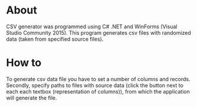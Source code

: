 # About
CSV generator was programmed using C# .NET and WinForms (Visual Studio Community 2015). This program generates csv files with randomized data (taken from specified source files).

# How to
To generate csv data file you have to set a number of columns and records. Secondly, specify paths to files with source data (click the button next to each each textbox (representation of columns)), from which the application will generate the file.

